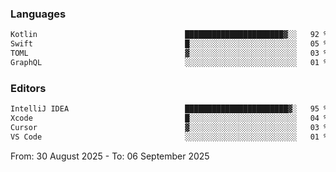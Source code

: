 <!--START_SECTION:waka-->
### Languages
```txt
Kotlin                                 ██████████████████████▓░░   92 %
Swift                                  █░░░░░░░░░░░░░░░░░░░░░░░░   05 %
TOML                                   ▓░░░░░░░░░░░░░░░░░░░░░░░░   03 %
GraphQL                                ░░░░░░░░░░░░░░░░░░░░░░░░░   01 %
```

### Editors
```txt
IntelliJ IDEA                          ███████████████████████▓░   95 %
Xcode                                  █░░░░░░░░░░░░░░░░░░░░░░░░   04 %
Cursor                                 ▓░░░░░░░░░░░░░░░░░░░░░░░░   03 %
VS Code                                ░░░░░░░░░░░░░░░░░░░░░░░░░   01 %
```

From: 30 August 2025 - To: 06 September 2025
<!--END_SECTION:waka-->
